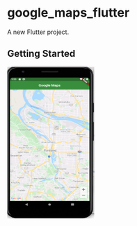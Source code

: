 # google_maps_flutter

A new Flutter project.

## Getting Started

<img align="left" src="ss/1.png" width="200" height="350">
